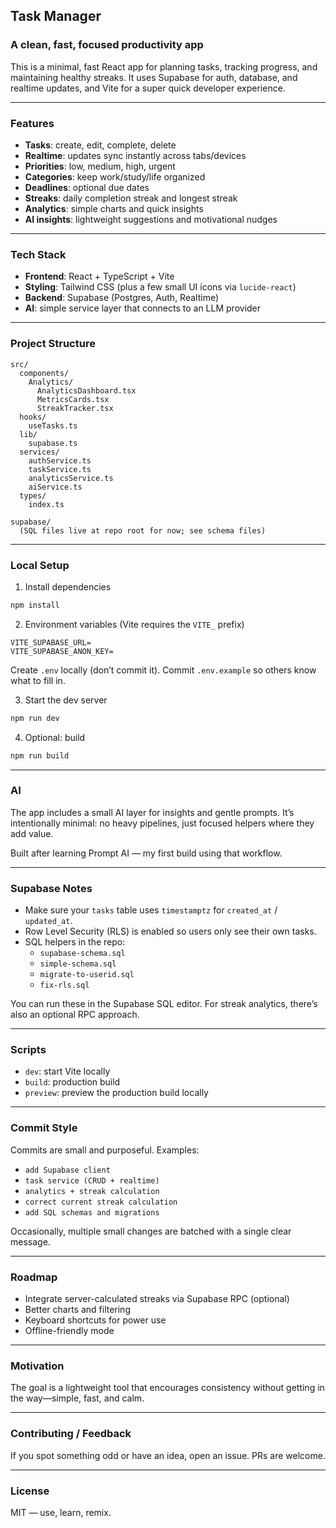 ## Task Manager

### A clean, fast, focused productivity app 

This is a minimal, fast React app for planning tasks, tracking progress, and maintaining healthy streaks. It uses Supabase for auth, database, and realtime updates, and Vite for a super quick developer experience.

---

### Features
- **Tasks**: create, edit, complete, delete
- **Realtime**: updates sync instantly across tabs/devices
- **Priorities**: low, medium, high, urgent
- **Categories**: keep work/study/life organized
- **Deadlines**: optional due dates
- **Streaks**: daily completion streak and longest streak
- **Analytics**: simple charts and quick insights
- **AI insights**: lightweight suggestions and motivational nudges

---

### Tech Stack
- **Frontend**: React + TypeScript + Vite
- **Styling**: Tailwind CSS (plus a few small UI icons via `lucide-react`)
- **Backend**: Supabase (Postgres, Auth, Realtime)
- **AI**: simple service layer that connects to an LLM provider

---

### Project Structure
```
src/
  components/
    Analytics/
      AnalyticsDashboard.tsx
      MetricsCards.tsx
      StreakTracker.tsx
  hooks/
    useTasks.ts
  lib/
    supabase.ts
  services/
    authService.ts
    taskService.ts
    analyticsService.ts
    aiService.ts
  types/
    index.ts

supabase/
  (SQL files live at repo root for now; see schema files)
```

---

### Local Setup
1) Install dependencies
```bash
npm install
```

2) Environment variables (Vite requires the `VITE_` prefix)
```env
VITE_SUPABASE_URL=
VITE_SUPABASE_ANON_KEY=
```
Create `.env` locally (don’t commit it). Commit `.env.example` so others know what to fill in.

3) Start the dev server
```bash
npm run dev
```

4) Optional: build
```bash
npm run build
```

---

### AI
The app includes a small AI layer for insights and gentle prompts. It’s intentionally minimal: no heavy pipelines, just focused helpers where they add value.

Built after learning Prompt AI — my first build using that workflow.

---

### Supabase Notes
- Make sure your `tasks` table uses `timestamptz` for `created_at` / `updated_at`.
- Row Level Security (RLS) is enabled so users only see their own tasks.
- SQL helpers in the repo:
  - `supabase-schema.sql`
  - `simple-schema.sql`
  - `migrate-to-userid.sql`
  - `fix-rls.sql`

You can run these in the Supabase SQL editor. For streak analytics, there’s also an optional RPC approach.

---

### Scripts
- `dev`: start Vite locally
- `build`: production build
- `preview`: preview the production build locally

---

### Commit Style
Commits are small and purposeful. Examples:
- `add Supabase client`
- `task service (CRUD + realtime)`
- `analytics + streak calculation`
- `correct current streak calculation`
- `add SQL schemas and migrations`

Occasionally, multiple small changes are batched with a single clear message.

---

### Roadmap
- Integrate server-calculated streaks via Supabase RPC (optional)
- Better charts and filtering
- Keyboard shortcuts for power use
- Offline-friendly mode

---

### Motivation
The goal is a lightweight tool that encourages consistency without getting in the way—simple, fast, and calm.

---

### Contributing / Feedback
If you spot something odd or have an idea, open an issue. PRs are welcome.

---

### License
MIT — use, learn, remix.



